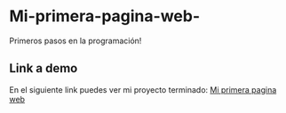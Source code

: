 # Mi-primera-pagina-web-
Primeros pasos en la programación!
## Link a demo
En el siguiente link puedes ver mi proyecto terminado: [Mi primera pagina web](https://mi-primera-pagina-web-alpha.vercel.app/)
